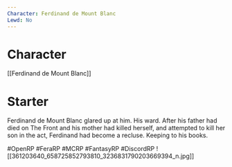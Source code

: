 ```yaml
---
Character: Ferdinand de Mount Blanc
Lewd: No
---
```

# Character
[[Ferdinand de Mount Blanc]]

# Starter
Ferdinand de Mount Blanc glared up at him. His ward. After his father had died on The Front and his mother had killed herself, and attempted to kill her son in the act, Ferdinand had become a recluse. Keeping to his books.

#OpenRP #FeraRP #MCRP #FantasyRP #DiscordRP
![[361203640_658725852793810_3236831790203669394_n.jpg]]